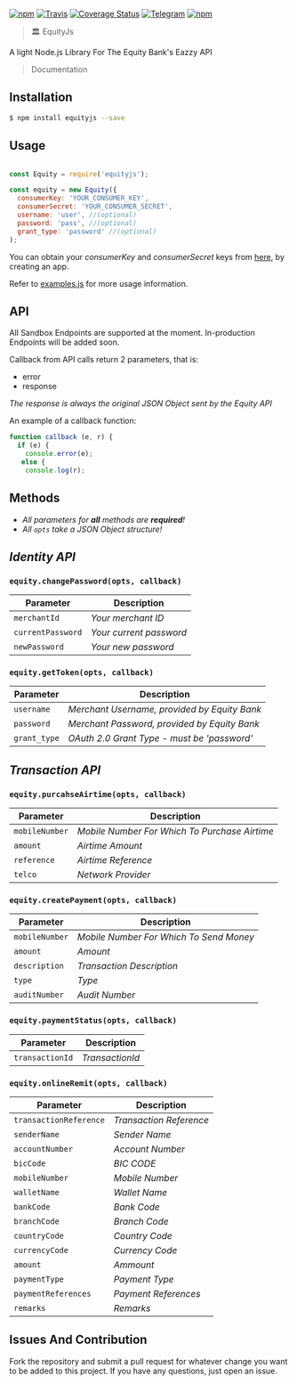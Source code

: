 [![npm](https://img.shields.io/npm/v/equityjs.svg?style=flat-square)](https://www.npmjs.com/package/equityjs)
[![Travis](https://img.shields.io/travis/kamikazechaser/EquityJs.svg?style=flat-square)](https://travis-ci.org/kamikazechaser/EquityJs)
[![Coverage Status](https://img.shields.io/coveralls/kamikazechaser/EquityJs.svg?style=flat-square)](https://coveralls.io/github/kamikazechaser/EquityJs?branch=master)
[![Telegram](http://img.shields.io/badge/Telegram-@kamikazechaser-00aced.svg?style=flat-square)](https://telegram.me/kamikazechaser)
[![npm](https://img.shields.io/npm/l/equityjs.svg?style=flat-square)](https://github.com/kamikazechaser/EquityJs/blob/master/LICENSE)


> 🏛 EquityJs

A light Node.js Library For The Equity Bank's Eazzy API

> Documentation


## Installation

```bash
$ npm install equityjs --save
```

## Usage

```js

const Equity = require('equityjs');

const equity = new Equity({
  consumerKey: 'YOUR_CONSUMER_KEY',
  consumerSecret: 'YOUR_CONSUMER_SECRET',
  username: 'user', //(optional)
  password: 'pass', //(optional)
  grant_type: 'password' //(optional)
);
```

You can obtain your *consumerKey* and *consumerSecret* keys from [here](https://developers.equitybankgroup.com/user/me/apps), by creating an app.

Refer to [examples.js](https://github.com/cryarchy/EquityJs/blob/master/examples.js) for more usage information.

## API

All Sandbox Endpoints are supported at the moment. In-production Endpoints will be added soon.

Callback from API calls return 2 parameters, that is:

- error
- response

_The response is always the original JSON Object sent by the Equity API_

An example of a callback function:

```js
function callback (e, r) {
  if (e) {
    console.error(e);
   else {
    console.log(r);


```

## Methods

- _All parameters for **all** methods are **required**!_
- _All `opts` take a JSON Object structure!_

## _Identity API_

### `equity.changePassword(opts, callback)`

Parameter | Description
--- | --- |
`merchantId` | _Your merchant ID_
`currentPassword` | _Your current password_
`newPassword` | _Your new password_

### `equity.getToken(opts, callback)`

Parameter | Description
--- | --- |
`username` | _Merchant Username, provided by Equity Bank_
`password` | _Merchant Password, provided by Equity Bank_
`grant_type` | _OAuth 2.0 Grant Type - must be 'password'_

## _Transaction API_

### `equity.purcahseAirtime(opts, callback)`

Parameter | Description
--- | --- |
`mobileNumber` | _Mobile Number For Which To Purchase Airtime_
`amount` | _Airtime Amount_
`reference` | _Airtime Reference_
`telco` | _Network Provider_

### `equity.createPayment(opts, callback)`

Parameter | Description
--- | --- |
`mobileNumber` | _Mobile Number For Which To Send Money_
`amount` | _Amount_
`description` | _Transaction Description_
`type` | _Type_
`auditNumber` | _Audit Number_

### `equity.paymentStatus(opts, callback)`

Parameter | Description
--- | --- |
`transactionId` | _TransactionId_

### `equity.onlineRemit(opts, callback)`

Parameter | Description
--- | --- |
`transactionReference` | _Transaction Reference_
`senderName` | _Sender Name_
`accountNumber` | _Account Number_
`bicCode` | _BIC CODE_
`mobileNumber` | _Mobile Number_
`walletName` | _Wallet Name_
`bankCode` | _Bank Code_
`branchCode` | _Branch Code_
`countryCode` | _Country Code_
`currencyCode` | _Currency Code_
`amount` | _Ammount_
`paymentType` | _Payment Type_
`paymentReferences` | _Payment References_      
`remarks` | _Remarks_

## Issues And Contribution

Fork the repository and submit a pull request for whatever change you want to be added to this project. If you have any questions, just open an issue.
